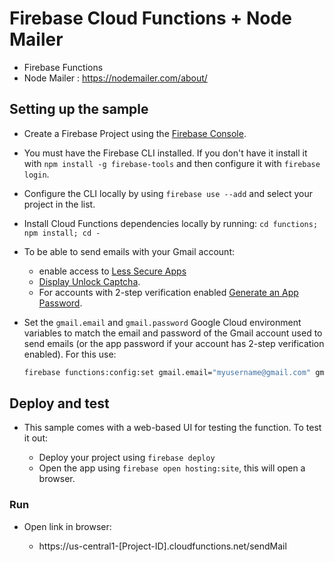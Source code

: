 # Firebase Cloud Functions + Node Mailer

* Firebase Functions
* Node Mailer : https://nodemailer.com/about/


## Setting up the sample

* Create a Firebase Project using the [Firebase Console](https://console.firebase.google.com).
* You must have the Firebase CLI installed. If you don't have it install it with `npm install -g firebase-tools` and then configure it with `firebase login`.
* Configure the CLI locally by using `firebase use --add` and select your project in the list.
* Install Cloud Functions dependencies locally by running: `cd functions; npm install; cd -`
* To be able to send emails with your Gmail account: 
   * enable access to [Less Secure Apps](https://www.google.com/settings/security/lesssecureapps) 
   * [Display Unlock Captcha](https://accounts.google.com/DisplayUnlockCaptcha). 
   * For accounts with 2-step verification enabled [Generate an App Password](https://support.google.com/accounts/answer/185833).
* Set the `gmail.email` and `gmail.password` Google Cloud environment variables to match the email and password of the Gmail account used to send emails (or the app password if your account has 2-step verification enabled). For this use:

    ```bash
    firebase functions:config:set gmail.email="myusername@gmail.com" gmail.password="secretpassword"
    ```

## Deploy and test

* This sample comes with a web-based UI for testing the function. To test it out:

  * Deploy your project using `firebase deploy`
  * Open the app using `firebase open hosting:site`, this will open a browser.

### Run

* Open link in browser:

  * https://us-central1-[Project-ID].cloudfunctions.net/sendMail